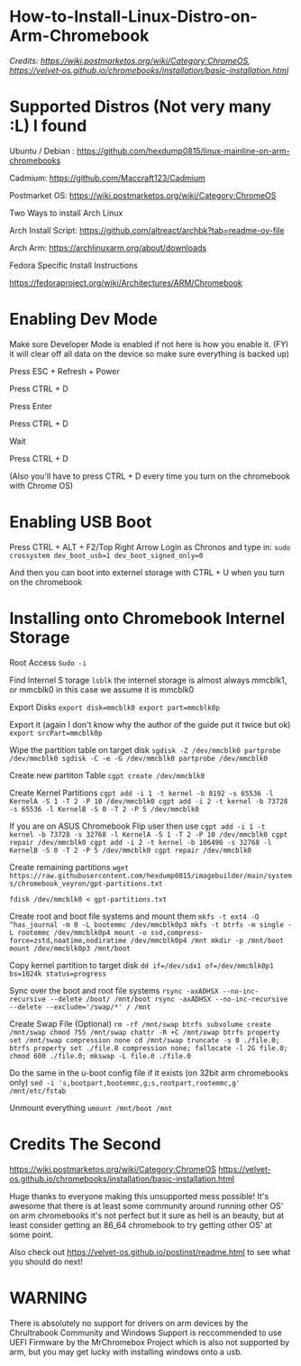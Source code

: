 # How-to-Install-Linux-Distro-on-Arm-Chromebook
_Credits: https://wiki.postmarketos.org/wiki/Category:ChromeOS, https://velvet-os.github.io/chromebooks/installation/basic-installation.html_
# Supported Distros (Not very many :L) I found
Ubuntu / Debian : https://github.com/hexdump0815/linux-mainline-on-arm-chromebooks

Cadmium: https://github.com/Maccraft123/Cadmium

Postmarket OS: https://wiki.postmarketos.org/wiki/Category:ChromeOS

Two Ways to install Arch Linux

Arch Install Script: https://github.com/altreact/archbk?tab=readme-ov-file

Arch Arm: https://archlinuxarm.org/about/downloads

Fedora Specific Install Instructions

https://fedoraproject.org/wiki/Architectures/ARM/Chromebook

# Enabling Dev Mode
Make sure Developer Mode is enabled if not here is how you enable it. (FYI it will clear off all data on the device so make sure everything is backed up)

Press ESC + Refresh + Power

Press CTRL + D

Press Enter

Press CTRL + D

Wait

Press CTRL + D

(Also you'll have to press CTRL + D every time you turn on the chromebook with Chrome OS)

# Enabling USB Boot
Press CTRL + ALT + F2/Top Right Arrow
Login as Chronos
and type in:
`sudo crossystem dev_boot_usb=1 dev_boot_signed_only=0`

And then you can boot into externel storage with CTRL + U when you turn on the chromebook

# Installing onto Chromebook Internel Storage

Root Access
`Sudo -i`

Find Internel S
torage
`lsblk`
the internel storage is almost always mmcblk1, or mmcblk0 in this case we assume it is mmcblk0

Export Disks
`export disk=mmcblk0
export part=mmcblk0p`

Export it (again I don't know why the author of the guide put it twice but ok)
`export srcPart=mmcblk0p`

Wipe the partition table on target disk
`sgdisk -Z /dev/mmcblk0
 partprobe /dev/mmcblk0
 sgdisk -C -e -G /dev/mmcblk0
 partprobe /dev/mmcblk0
`

Create new partiton Table
`cgpt create /dev/mmcblk0`

Create Kernel Partitions
`cgpt add -i 1 -t kernel -b 8192 -s 65536 -l KernelA -S 1 -T 2 -P 10 /dev/mmcblk0
 cgpt add -i 2 -t kernel -b 73728 -s 65536 -l KernelB -S 0 -T 2 -P 5 /dev/mmcblk0`
 
 If you are on ASUS Chromebook Flip user then use
 `cgpt add -i 1 -t kernel -b 73728 -s 32768 -l KernelA -S 1 -T 2 -P 10 /dev/mmcblk0
cgpt repair /dev/mmcblk0
cgpt add -i 2 -t kernel -b 106496 -s 32768 -l KernelB -S 0 -T 2 -P 5 /dev/mmcblk0
cgpt repair /dev/mmcblk0`

Create remaining partitions
`wget https://raw.githubusercontent.com/hexdump0815/imagebuilder/main/systems/chromebook_veyron/gpt-partitions.txt`

`fdisk /dev/mmcblk0 < gpt-partitions.txt`

Create root and boot file systems and mount them
`mkfs -t ext4 -O ^has_journal -m 0 -L bootemmc /dev/mmcblk0p3
mkfs -t btrfs -m single -L rootemmc /dev/mmcblk0p4
mount -o ssd,compress-force=zstd,noatime,nodiratime /dev/mmcblk0p4 /mnt
mkdir -p /mnt/boot
mount /dev/mmcblk0p3 /mnt/boot`

Copy kernel partition to target disk
`dd if=/dev/sdx1 of=/dev/mmcblk0p1 bs=1024k status=progress`

Sync over the boot and root file systems
`rsync -axADHSX --no-inc-recursive --delete /boot/ /mnt/boot
rsync -axADHSX --no-inc-recursive --delete --exclude='/swap/*' / /mnt`

Create Swap File (Optional)
`rm -rf /mnt/swap
btrfs subvolume create /mnt/swap
chmod 755 /mnt/swap
chattr -R +C /mnt/swap
btrfs property set /mnt/swap compression none
cd /mnt/swap
truncate -s 0 ./file.0; btrfs property set ./file.0 compression none; fallocate -l 2G file.0; chmod 600 ./file.0; mkswap -L file.0 ./file.0
`

Do the same in the u-boot config file if it exists (on 32bit arm chromebooks only)
`sed -i 's,bootpart,bootemmc,g;s,rootpart,rootemmc,g' /mnt/etc/fstab `

Unmount everything
`umount /mnt/boot /mnt`


# Credits The Second
https://wiki.postmarketos.org/wiki/Category:ChromeOS
https://velvet-os.github.io/chromebooks/installation/basic-installation.html

Huge thanks to everyone making this unsupported mess possible! It's awesome that there is at least some community around running other OS' on arm chromebooks it's not perfect but it sure as hell is an beauty, but at least consider getting an 86_64 chromebook to try getting other OS' at some point.

Also check out https://velvet-os.github.io/postinst/readme.html to see what you should do next!

# WARNING
There is absolutely no support for drivers on arm devices by the Chrultrabook Community and Windows Support is reccommended to use UEFI Firmware by the MrChromebox Project which is also not supported by arm, but you may get lucky with installing windows onto a usb.
